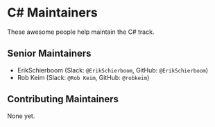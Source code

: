 # C&#35; Maintainers

These awesome people help maintain the C# track.

## Senior Maintainers

- ErikSchierboom (Slack: `@ErikSchierboom`, GitHub: `@ErikSchierboom`)
- Rob Keim (Slack: `@Rob Keim`, GitHub: `@robkeim`)

## Contributing Maintainers

None yet.
